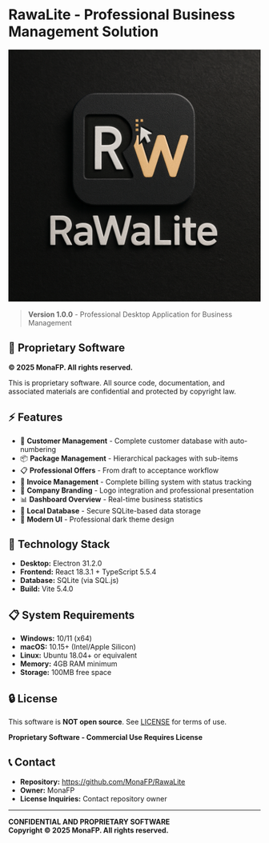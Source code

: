 # RawaLite - Professional Business Management Solution

![RawaLite Logo](assets/rawalite-logo.png)

> **Version 1.0.0** - Professional Desktop Application for Business Management

## 🏢 **Proprietary Software**

**© 2025 MonaFP. All rights reserved.**

This is proprietary software. All source code, documentation, and associated materials are confidential and protected by copyright law.

## ⚡ **Features**

- 👥 **Customer Management** - Complete customer database with auto-numbering
- 📦 **Package Management** - Hierarchical packages with sub-items
- 📋 **Professional Offers** - From draft to acceptance workflow
- 🧾 **Invoice Management** - Complete billing system with status tracking
- 🏢 **Company Branding** - Logo integration and professional presentation
- 📊 **Dashboard Overview** - Real-time business statistics
- 💾 **Local Database** - Secure SQLite-based data storage
- 🎨 **Modern UI** - Professional dark theme design

## 🚀 **Technology Stack**

- **Desktop:** Electron 31.2.0
- **Frontend:** React 18.3.1 + TypeScript 5.5.4
- **Database:** SQLite (via SQL.js)
- **Build:** Vite 5.4.0

## 📋 **System Requirements**

- **Windows:** 10/11 (x64)
- **macOS:** 10.15+ (Intel/Apple Silicon)
- **Linux:** Ubuntu 18.04+ or equivalent
- **Memory:** 4GB RAM minimum
- **Storage:** 100MB free space

## 🔒 **License**

This software is **NOT open source**. See [LICENSE](LICENSE) for terms of use.

**Proprietary Software - Commercial Use Requires License**

## 📞 **Contact**

- **Repository:** https://github.com/MonaFP/RawaLite
- **Owner:** MonaFP
- **License Inquiries:** Contact repository owner

---

**CONFIDENTIAL AND PROPRIETARY SOFTWARE**  
**Copyright © 2025 MonaFP. All rights reserved.**
